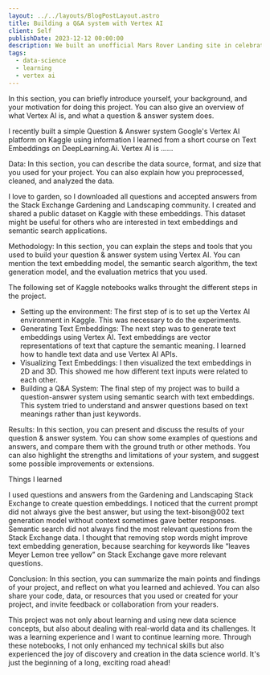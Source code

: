 ```yaml
---
layout: ../../layouts/BlogPostLayout.astro
title: Building a Q&A system with Vertex AI
client: Self
publishDate: 2023-12-12 00:00:00
description: We built an unofficial Mars Rover Landing site in celebration of NASA’s Perseverance Rover.
tags:
  - data-science
  - learning
  - vertex ai
---
```


In this section, you can briefly introduce yourself, your background, and your motivation for doing this project. You can also give an overview of what Vertex AI is, and what a question & answer system does.

I recently built a simple Question & Answer system Google's Vertex AI platform on Kaggle using information I learned from a short course on Text Embeddings on DeepLearning.Ai. Vertex AI is ......



Data: In this section, you can describe the data source, format, and size that you used for your project. You can also explain how you preprocessed, cleaned, and analyzed the data.

I love to garden, so I downloaded all questions and accepted answers from the Stack Exchange Gardening and Landscaping community. I created and shared a public dataset on Kaggle with these embeddings. This dataset might be useful for others who are interested in text embeddings and semantic search applications.




Methodology: In this section, you can explain the steps and tools that you used to build your question & answer system using Vertex AI. You can mention the text embedding model, the semantic search algorithm, the text generation model, and the evaluation metrics that you used.

The following set of Kaggle notebooks walks throught the different steps in the project. 
- Setting up the environment: The first step of is to set up the Vertex AI environment in Kaggle. This was necessary to do the experiments.
- Generating Text Embeddings: The next step was to generate text embeddings using Vertex AI. Text embeddings are vector representations of text that capture the semantic meaning. I learned how to handle text data and use Vertex AI APIs.
- Visualizing Text Embeddings: I then visualized the text embeddings in 2D and 3D. This showed me how different text inputs were related to each other.
- Building a Q&A System: The final step of my project was to build a question-answer system using semantic search with text embeddings. This system tried to understand and answer questions based on text meanings rather than just keywords.



Results: In this section, you can present and discuss the results of your question & answer system. You can show some examples of questions and answers, and compare them with the ground truth or other methods. You can also highlight the strengths and limitations of your system, and suggest some possible improvements or extensions.

Things I learned

I used questions and answers from the Gardening and Landscaping Stack Exchange to create question embeddings. I noticed that the current prompt did not always give the best answer, but using the text-bison@002 text generation model without context sometimes gave better responses. Semantic search did not always find the most relevant questions from the Stack Exchange data. I thought that removing stop words might improve text embedding generation, because searching for keywords like “leaves Meyer Lemon tree yellow” on Stack Exchange gave more relevant questions.


Conclusion: In this section, you can summarize the main points and findings of your project, and reflect on what you learned and achieved. You can also share your code, data, or resources that you used or created for your project, and invite feedback or collaboration from your readers.


 This project was not only about learning and using new data science concepts, but also about dealing with real-world data and its challenges. It was a learning experience and I want to continue learning more. Through these notebooks, I not only enhanced my technical skills but also experienced the joy of discovery and creation in the data science world. It's just the beginning of a long, exciting road ahead!